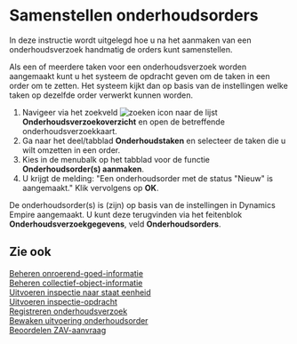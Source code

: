 # Samenstellen onderhoudsorders

In deze instructie wordt uitgelegd hoe u na het aanmaken van een onderhoudsverzoek handmatig de orders kunt samenstellen. 

Als een of meerdere taken voor een onderhoudsverzoek worden aangemaakt kunt u het systeem de opdracht geven om de taken in een order om te zetten. Het systeem kijkt dan op basis van de instellingen welke taken op dezelfde order verwerkt kunnen worden. 

1. Navigeer via het zoekveld ![zoeken icon](/assets/images/zoeken.png "zoeken icon") naar de lijst **Onderhoudsverzoekoverzicht** en open de betreffende onderhoudsverzoekkaart.
2. Ga naar het deel/tabblad **Onderhoudstaken** en selecteer de taken die u wilt omzetten in een order.
3. Kies in de menubalk op het tabblad voor de functie **Onderhoudsorder(s) aanmaken**.
4. U krijgt de melding: "Een onderhoudsorder met de status "Nieuw" is aangemaakt." Klik vervolgens op **OK**. 

De onderhoudsorder(s) is (zijn) op basis van de instellingen in Dynamics Empire aangemaakt. U kunt deze terugvinden via het feitenblok **Onderhoudsverzoekgegevens**, veld **Onderhoudsorders**.

## Zie ook

[Beheren onroerend-goed-informatie](../beheren-onroerend-goed-informatie/)  
[Beheren collectief-object-informatie](../beheren-collectief-object-informatie/)  
[Uitvoeren inspectie naar staat eenheid](../uitvoeren-inspectie-naar-staat-eenheid/)  
[Uitvoeren inspectie-opdracht](../uitvoeren-inspectie-opdracht/)  
[Registreren onderhoudsverzoek](../registreren-onderhoudsverzoek/)  
[Bewaken uitvoering onderhoudsorder](../bewaken-uitvoering-onderhoudsorder/)  
[Beoordelen ZAV-aanvraag](../beoordelen-zav-aanvraag/)  
